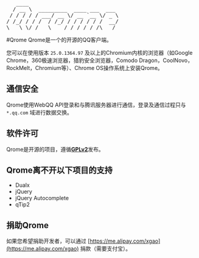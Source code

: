 <pre>                                                                                   
   ____                            
  / __ \  _________  ____ ___  ___ 
 / / / / / ___/ __ \/ __ `__ \/ _ \
/ /_/ / / /  / /_/ / / / / / /  __/
\___\_\/_/   \____/_/ /_/ /_/\___/
</pre>
#Qrome
Qrome是一个的开源的QQ客户端。

您可以在使用版本 `25.0.1364.97` 及以上的Chromium内核的浏览器（如Google Chrome，360极速浏览器，猎豹安全浏览器，Comodo Dragon，CoolNovo，RockMelt，Chromium等）、Chrome OS操作系统上安装Qrome。

## 通信安全
Qrome使用WebQQ API登录和与腾讯服务器进行通信，登录及通信过程只与 `*.qq.com` 域进行数据交换。

## 软件许可
Qrome是开源的项目，遵循[**GPLv2**](http://www.gnu.org/licenses/gpl-2.0.html)发布。


## Qrome离不开以下项目的支持
 * Dualx
 * jQuery
 * jQuery Autocomplete
 * qTip2


## 捐助Qrome
如果您希望捐助开发者，可以通过 [https://me.alipay.com/xgao](https://me.alipay.com/xgao) 捐款（需要支付宝）。

